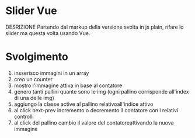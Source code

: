 Slider Vue
===
DESRIZIONE
Partendo dal markup della versione svolta in js plain, rifare lo slider ma questa volta usando Vue.

# Svolgimento
1. insserisco immagini in un array
2. creo un counter
3. mostro l'immagine attiva in base al contatore
4. genero tanti pallini quante sono le img (ogni pallino corrisponde all'index di una delle img)
5. aggiungo la classe active al pallino relativoall'indice attivo
6. al click next-prev incremento o decremento il contatore con i relativi controlli
7. al click del pallino cambio il valore del contatoreattivando la nuova immagine
